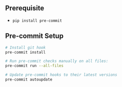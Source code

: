 ## Prerequisite
- `pip install pre-commit`

## Pre-commit Setup

```bash
# Install git hook
pre-commit install

# Run pre-commit checks manually on all files:
pre-commit run --all-files

# Update pre-commit hooks to their latest versions
pre-commit autoupdate
```
